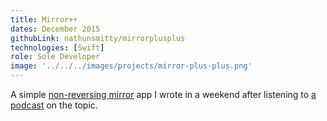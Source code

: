```yaml
---
title: Mirror++
dates: December 2015
githubLink: nathunsmitty/mirrorplusplus
technologies: [Swift]
role: Sole Developer
image: '../../../images/projects/mirror-plus-plus.png'
---
```


A simple [non-reversing mirror](https://en.wikipedia.org/wiki/Non-reversing_mirror) app I wrote in a weekend after listening to [a podcast](https://www.wnycstudios.org/story/122613-mirror-mirror) on the topic.
